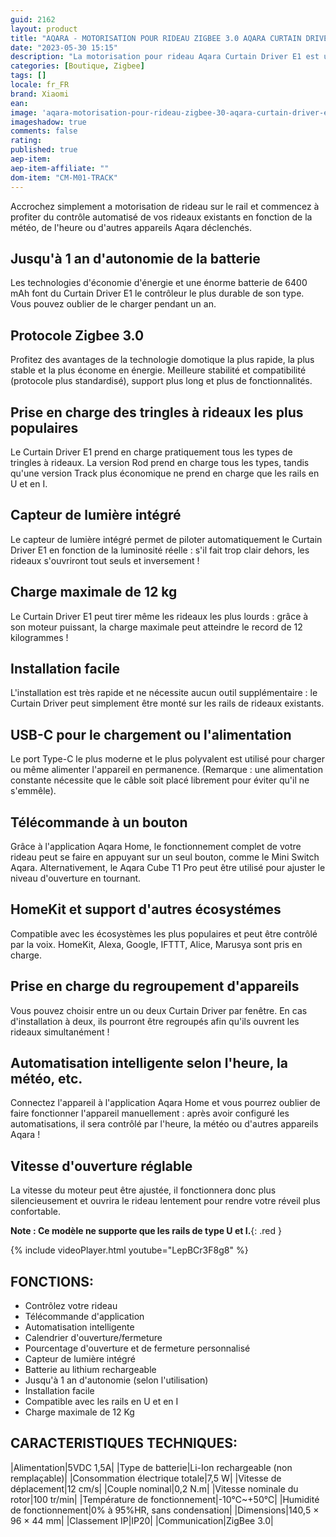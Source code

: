 ```yaml
---
guid: 2162
layout: product 
title: "AQARA - MOTORISATION POUR RIDEAU ZIGBEE 3.0 AQARA CURTAIN DRIVER E1 (VERSION RAIL)"
date: "2023-05-30 15:15"
description: "La motorisation pour rideau Aqara Curtain Driver E1 est un produit intelligent Zigbee 3.0 qui peut vous aider à contrôler votre rideau et à transformer votre rideau existant en un rideau intelligent. Modèle pour rail uniquement."
categories: [Boutique, Zigbee]
tags: []
locale: fr_FR
brand: Xiaomi
ean: 
image: 'aqara-motorisation-pour-rideau-zigbee-30-aqara-curtain-driver-e1-version-rail.jpg'
imageshadow: true
comments: false
rating:  
published: true
aep-item: 
aep-item-affiliate: ""
dom-item: "CM-M01-TRACK"
---
```


Accrochez simplement a motorisation de rideau sur le rail et commencez à profiter du contrôle automatisé de vos rideaux existants en fonction de la météo, de l'heure ou d'autres appareils Aqara déclenchés.

## Jusqu'à 1 an d'autonomie de la batterie
Les technologies d'économie d'énergie et une énorme batterie de 6400 mAh font du Curtain Driver E1 le contrôleur le plus durable de son type. Vous pouvez oublier de le charger pendant un an.

## Protocole Zigbee 3.0
Profitez des avantages de la technologie domotique la plus rapide, la plus stable et la plus économe en énergie. Meilleure stabilité et compatibilité (protocole plus standardisé), support plus long et plus de fonctionnalités.

## Prise en charge des tringles à rideaux les plus populaires
Le Curtain Driver E1 prend en charge pratiquement tous les types de tringles à rideaux. La version Rod prend en charge tous les types, tandis qu'une version Track plus économique ne prend en charge que les rails en U et en I.

## Capteur de lumière intégré
Le capteur de lumière intégré permet de piloter automatiquement le Curtain Driver E1 en fonction de la luminosité réelle : s'il fait trop clair dehors, les rideaux s'ouvriront tout seuls et inversement !

## Charge maximale de 12 kg
Le Curtain Driver E1 peut tirer même les rideaux les plus lourds : grâce à son moteur puissant, la charge maximale peut atteindre le record de 12 kilogrammes !

## Installation facile
L'installation est très rapide et ne nécessite aucun outil supplémentaire : le Curtain Driver peut simplement être monté sur les rails de rideaux existants.

## USB-C pour le chargement ou l'alimentation
Le port Type-C le plus moderne et le plus polyvalent est utilisé pour charger ou même alimenter l'appareil en permanence. (Remarque : une alimentation constante nécessite que le câble soit placé librement pour éviter qu'il ne s'emmêle).

## Télécommande à un bouton
Grâce à l'application Aqara Home, le fonctionnement complet de votre rideau peut se faire en appuyant sur un seul bouton, comme le Mini Switch Aqara. Alternativement, le Aqara Cube T1 Pro peut être utilisé pour ajuster le niveau d'ouverture en tournant.

## HomeKit et support d'autres écosystémes
Compatible avec les écosystèmes les plus populaires et peut être contrôlé par la voix. HomeKit, Alexa, Google, IFTTT, Alice, Marusya sont pris en charge.

## Prise en charge du regroupement d'appareils
Vous pouvez choisir entre un ou deux Curtain Driver par fenêtre. En cas d'installation à deux, ils pourront être regroupés afin qu'ils ouvrent les rideaux simultanément !

## Automatisation intelligente selon l'heure, la météo, etc.
Connectez l'appareil à l'application Aqara Home et vous pourrez oublier de faire fonctionner l'appareil manuellement : après avoir configuré les automatisations, il sera contrôlé par l'heure, la météo ou d'autres appareils Aqara !

## Vitesse d'ouverture réglable
La vitesse du moteur peut être ajustée, il fonctionnera donc plus silencieusement et ouvrira le rideau lentement pour rendre votre réveil plus confortable.

**Note : Ce modèle ne supporte que les rails de type U et I.**{: .red }

{% include videoPlayer.html youtube="LepBCr3F8g8" %}

## FONCTIONS:

- Contrôlez votre rideau
- Télécommande d'application
- Automatisation intelligente
- Calendrier d'ouverture/fermeture
- Pourcentage d'ouverture et de fermeture personnalisé
- Capteur de lumière intégré
- Batterie au lithium rechargeable
- Jusqu'à 1 an d'autonomie (selon l'utilisation)
- Installation facile
- Compatible avec les rails en U et en I
- Charge maximale de 12 Kg

## CARACTERISTIQUES TECHNIQUES:

|Alimentation|5VDC 1,5A|
|Type de batterie|Li-Ion rechargeable (non remplaçable)|
|Consommation électrique totale|7,5 W|
|Vitesse de déplacement|12 cm/s|
|Couple nominal|0,2 N.m|
|Vitesse nominale du rotor|100 tr/min|
|Température de fonctionnement|-10℃~+50℃|
|Humidité de fonctionnement|0% à 95%HR, sans condensation|
|Dimensions|140,5 × 96 × 44 mm|
|Classement IP|IP20|
|Communication|ZigBee 3.0|


